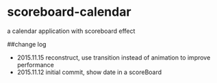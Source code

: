 # scoreboard-calendar
a calendar application with scoreboard effect

##change log
- 2015.11.15 reconstruct, use transition instead of animation to improve performance
- 2015.11.12 initial commit, show date in a scoreBoard